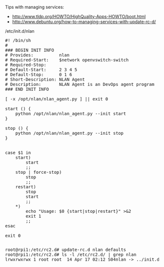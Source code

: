 Tips with managing services:

* http://www.tldp.org/HOWTO/HighQuality-Apps-HOWTO/boot.html
* http://www.debuntu.org/how-to-managing-services-with-update-rc-d/

/etc/init.d/nlan
<pre>
#! /bin/sh
#
### BEGIN INIT INFO
# Provides:          nlan
# Required-Start:    $network openvswitch-switch
# Required-Stop:
# Default-Start:     2 3 4 5
# Default-Stop:      0 1 6
# Short-Description: NLAN Agent
# Description:       NLAN Agent is an DevOps agent program
### END INIT INFO

[ -x /opt/nlan/nlan_agent.py ] || exit 0

start () {
    python /opt/nlan/nlan_agent.py --init start
}

stop () {
    python /opt/nlan/nlan_agent.py --init stop
}


case $1 in
    start)
        start
        ;;
    stop | force-stop)
        stop
        ;;
    restart)
        stop
        start
        ;;
    *)
        echo "Usage: $0 {start|stop|restart}" >&2
        exit 1
        ;;
esac

exit 0

</pre>

<pre>
root@rpi1:/etc/rc2.d# update-rc.d nlan defaults
root@rpi1:/etc/rc2.d# ls -l /etc/rc2.d/ | grep nlan
lrwxrwxrwx 1 root root  14 Apr 17 02:12 S04nlan -> ../init.d/nlan
</pre>

